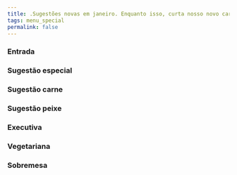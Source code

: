 ```yaml
---
title: .Sugestões novas em janeiro. Enquanto isso, curta nosso novo cardápio!
tags: menu_special
permalink: false
---
```

### E﻿ntrada



### Sugestão especial



### Sugestão carne



### Sugestão peixe



### Executiva



### Vegetariana



### Sobremesa